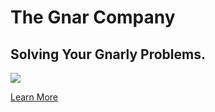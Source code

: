 # The Gnar Company
## Solving Your Gnarly Problems.

![](https://www.thegnar.com/wp-content/uploads/2022/01/ten_signs.jpg)

[Learn More](https://www.thegnar.com/)
